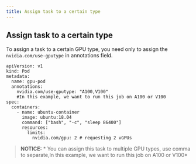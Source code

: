 ```yaml
---
title: Assign task to a certain type
---
```


## Assign task to a certain type

To assign a task to a certain GPU type, you need only to assign the `nvidia.com/use-gputype` in annotations field.

```
apiVersion: v1
kind: Pod
metadata:
  name: gpu-pod
  annotations:
    nvidia.com/use-gputype: "A100,V100"
    #In this example, we want to run this job on A100 or V100
spec:
  containers:
    - name: ubuntu-container
      image: ubuntu:18.04
      command: ["bash", "-c", "sleep 86400"]
      resources:
        limits:
          nvidia.com/gpu: 2 # requesting 2 vGPUs
```

> **NOTICE:** * You can assign this task to multiple GPU types, use comma to separate,In this example, we want to run this job on A100 or V100*